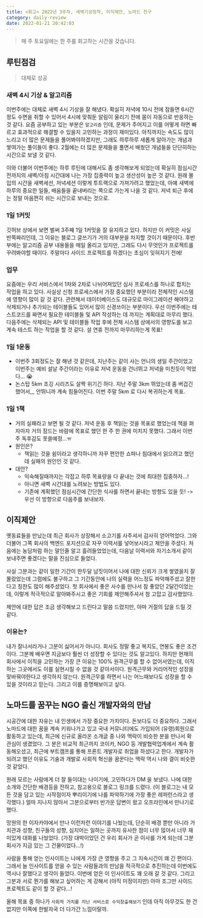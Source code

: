 ```yaml
---
title: <회고> 2022년 3주차, 새벽기상정착, 이직제안, 노마드 친구
category: daily-review
date: 2022-01-21 20:42:03
---
```


> 매 주 토요일에는 한 주를 회고하는 시간을 갖습니다.

## 루틴점검
> 대체로 성공

### 새벽 4시 기상 & 알고리즘
이번주에는 대체로 새벽 4시 기상을 잘 해냈다. 확실히 저녁에 10시 전에 잠들면 6시간정도 수면을 취할 수 있어서 4시에 맞춰둔 알림이 울리기 전에 몸이 자동으로 반응하는 것 같다. 요즘 공부하고 있는 부분은 `알고리즘` 인데, 문제가 주어지고 이를 어떻게 하면 빠르고 효과적으로 해결할 수 있을지 고민하는 과정이 재미있다. 아직까지는 속도도 많이 느리고 더 많은 문제들을 풀어봐야하겠지만, 그래도 하루하루 새롭게 알아가는 개념과 쌓여가는 풀이들이 좋다. 2월에는 더 많은 문제들을 풀면서 배웠던 개념들을 단단히하는 시간으로 보낼 것 같다. 

이와 더불어 이번주에는 하루 루틴에 대해서도 좀 생각해보게 되었는데 확실히 점심시간 전까지의 새벽/아침 시간대에 나는 가장 집중력이 높고 생산성이 높은 것 같다. 원래 몰입의 시간을 새벽세션, 저녁세션 이렇게 투트랙으로 가져가려고 했었는데, 아예 새벽에 하루의 중요한 일들, 배움들을 끝내버리는 쪽으로 가는게 나을 것 같다. 저녁 퇴근 후에는 정말 마음편히 쉬는 시간으로 보내는 것으로.

### 1일 1커밋
깃허브 상에서 보면 벌써 3주째 1일 1커밋을 잘 유지하고 있다. 하지만 이 커밋은 사실 반쪽짜리인데, 그 이유는 블로그 글쓰기가 거의 대부분을 차지할 것이기 때문이다. 후반부에는 알고리즘 공부 내용들을 매일 올리고 있지만, 그래도 다시 무엇인가 프로젝트를 꾸려봐야할 때이다. 주말마다 사이드 프로젝트를 하겠다는 초심이 잊혀지기 전에! 

### 업무
요즘에는 우리 서비스에서 1차와 2차로 나뉘어져있던 심사 프로세스를 하나로 합치는 작업을 하고 있다. 사실상 신청 프로세스에서 가장 중요했던 부분이라 전체적인 시스템에 영향이 많이 갈 것 같다. 관련해서 데이터베이스도 대규모로 마이그레이션 해야하고 삭제되거나 추가되는 테이블들도 있어서 많이 신경쓰이는 부분이다. 우선 이번주에는 테스트코드를 짜면서 필요한 테이블들 및 API 작성하는 데 까지는 계획대로 마무리 했다. 다음주에는 삭제되는 API 및 테이블들 작업 후에 전체 시스템 상에서의 영향도를 보고 계속 테스트 하는 작업을 할 것 같다. 설 연휴 전까지 마무리하는게 목표! 

### 1일 1운동
- 이번주 3회정도는 잘 해낸 것 같은데, 지난주는 같이 사는 언니의 생일 주간이었고 이번주는 예비 설날 주간이라는 이유로 저녁 운동을 건너뛰고 저녁을 미친듯이 먹었다... 😭 
- 논스탑 5km 조깅 시리즈도 살짝 위기긴 하다. 지난 주말 3km 뛰었는데 좀 버겁긴 했어서,,, 안뛰니까 계속 힘들어진다. 이번 주말 5km 로 다시 복귀하는게 목표. 

### 1일 1책
- 거의 실패라고 보면 될 것 같다. 저녁 운동 후 책읽는 것을 목표로 했었는데 책을 펴자마자 거의 잠드는 바람에 목표로 했던 한 주 한 권에 미치지 못했다. 그래서 이번주 독후감도 못쓸예정...ㅠ 
- 원인은?
  - 책읽는 것을 쉼이라고 생각하니까 자꾸 편안한 쇼파나 침대에서 읽으려고 했던데 실패의 원인인 것 같다. 
- 대안?
  - 익숙해질때까지는 각잡고 하루 목표량을 다 끝내는 것에 최대한 집중하자...!
  - 아니면 새벽 시간대를 노려보는 방법도 있다. 
  - 기존에 계획했던 점심시간에 간단한 식사를 하면서 끝내는 방향도 있을 듯! -> 우선 이 방향으로 다음주를 보내보자. 

## 이직제안
옛동료들을 만났는데 최근 회사가 상장해서 소고기를 사주셔서 감사히 얻어먹었다. 그와 더불어 그쪽 회사의 백엔드 포지션으로 자꾸 이력서를 넣어보시라고 제안을 주셨다. 처음에는 농담처럼 하는 말인줄 알고 흘려들었었는데, 다음날 이력서와 자기소개서 같이 보내주면 좋겠다는 말을 진심으로 들었다. 

사실 그분과는 같이 일한 기간이 한두달 남짓이어서 나에 대한 신뢰가 크게 쌓였을지 잘 몰랐었는데 그럼에도 불구하고 그 기간동안에 나의 실력을 어느정도 파악해주셨고 잘한다고 칭찬도 많이 해주셨었다. 첫 회사에서 좋은 사수를 만나서 참 좋았던 2달간이었는데, 이렇게 적극적으로 알아봐주시고 좋은 기회를 제안해주셔서 참 고맙고 감사했었다. 

제안에 대한 답은 조금 생각해보고 드린다고 말씀 드렸지만, 아마 거절의 답을 드릴 것 같다. 

### 이유는?
내가 잘나서라거나 그분이 싫어서가 아니다. 회사도 정말 좋고 복지도, 연봉도 좋은 조건이다. 그분께 배우면 지금보다 훨씬 더 성장할 수 있다는 것도 알고있다. 하지만 현재의 회사에서 이직을 고민하는 가장 큰 이유는 100% 원격근무를 할 수 없어서였는데, 이직하는 그곳에서도 이를 실현시킬 수 없을 것 같아서이다. 원격근무와 커리어적인 성장을 맞바꿔야한다고 생각하지 않는다. 원격근무를 하면서 나는 어느때보다도 성장을 할 수 있을 것이라고 믿는다. 그리고 이를 증명해보이고 싶다.

## 노마드를 꿈꾸는 NGO 출신 개발자와의 만남
시공간에 대한 자유는 내 인생에서 가장 중요한 가치이다. 돈보다도 더 중요하다. 그래서 노마드에 대한 꿈을 계속 키워나가고 있고 국내 커뮤니티에도 가입되어 (유령)회원으로 활동하고 있는데, 최근에 신규로 올라온 소개글 중 나와 맥락이 비슷한 분을 만나서 확 관심이 생겼었다. 그 분은 비교적 최근까지 코이카, NGO 등 개발협력업계에서 계속 활동해오셨고, 최근에 부트캠프를 통해 프론트 개발자로 취업을 하셨다고 한다. 개발자가 되려고 했던 이유도 기술과 개발로 사회적 혁신을 꿈꾼다는 맥락 역시 나와 결이 비슷한 것 같았다. 

원래 모르는 사람에게 더 잘 들이대는 나이기에, 고민하다가 DM 을 보냈다. 나에 대한 소개와 간단한 배경등을 전하고, 참고용으로 블로그 링크를 드렸다. (이 블로그는 내 모든 것을 담고 있는 시작점이자 뿌리이기에 나를 파악하기에 가장 좋은 레퍼런스라고 생각했다.) 얼마 지나지 않아서 그분으로부터 반가운 답변이 왔고 오프라인에서 만나기로 했다. 

망원의 한 이자카야에서 만나 이런저런 이야기를 나눴는데, 단순히 배경 뿐만 아니라 가치관과 성향, 친구들의 성향, 심지어는 일하는 곳까지 유사한 점이 너무 많아서 너무 재미있게 대화를 나눴었다. (가장 대박이었던 건 우리 회사가 곧 이사를 가게 되는데 그분 회사가 지금 있는 그 건물이었다...!)

사람을 통해 얻는 인사이트는 나에게 가장 큰 영향을 주고 그 지속시간이 꽤 긴 편이다. 그래서 늘 인사이트를 얻을 수 있는 사람들과의 만남을 적극적으로 추진하는데 이번에도 역시나 잘했다고 생각이 들었다. 이번에 얻은 이 인사이트도 꽤 오래 갈 것 같다. 그리고 그분과 서로 뭔가를 해보고 싶어하는 게 강해서 (아직 미정이지만) 아마 조그만 사이드프로젝트도 같이 할 것 같다...!

올해 목표 중 하나가 `사회적 가치를 지닌 서비스로 수익창출해보기` 인데 아직 아무것도 한 건 없지만 이쪽에 한발자국 더 다가간 느낌이랄까. 